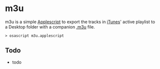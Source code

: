 m3u
===

m3u is a simple [Applescript](https://developer.apple.com/library/mac/documentation/AppleScript/Conceptual/AppleScriptX/AppleScriptX.html) to export the tracks in [iTunes](http://www.apple.com/itunes/)' active playlist to a Desktop folder with a companion [.m3u](https://en.wikipedia.org/wiki/M3U) file. 

    > osascript m3u.applescript

## Todo

 - todo